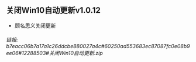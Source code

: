 ## 关闭Win10自动更新v1.0.12
- 顾名思义关闭更新   
###### 链接:  b7eacc06b7a17a1c26ddcbe880027a4c#60250ad553683ec87087fc0e08b9ee06#12288503#关闭Win10自动更新.zip
